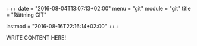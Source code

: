+++
date = "2016-08-04T13:07:13+02:00"
menu = "git"
module = "git"
title = "Rättning GIT"

lastmod = "2016-08-16T22:16:14+02:00"
+++

WRITE CONTENT HERE!
